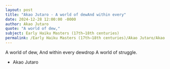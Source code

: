```yaml
---
layout: post
title: "Akao Jutaro - A world of dewAnd within every"
date: 2024-12-28 12:00:00 -0000
author: Akao Jutaro
quote: "A world of dew,"
subject: Early Haiku Masters (17th–18th centuries)
permalink: /Early Haiku Masters (17th–18th centuries)/Akao Jutaro/Akao Jutaro - A world of dewAnd within every
---
```


A world of dew,
And within every dewdrop
A world of struggle.

- Akao Jutaro
